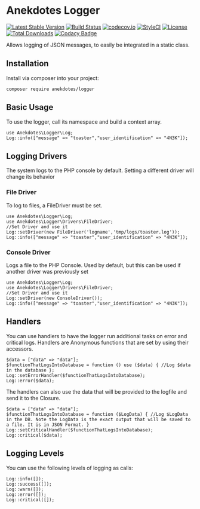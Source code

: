 # Anekdotes Logger 

[![Latest Stable Version](https://poser.pugx.org/anekdotes/logger/v/stable)](https://packagist.org/packages/anekdotes/logger)
[![Build Status](https://travis-ci.org/anekdotes/logger.svg?branch=master)](https://travis-ci.org/anekdotes/logger)
[![codecov.io](https://codecov.io/github/anekdotes/logger/coverage.svg)](https://codecov.io/github/anekdotes/logger?branch=master)
[![StyleCI](https://styleci.io/repos/57247052/shield?style=flat)](https://styleci.io/repos/57247052)
[![License](https://poser.pugx.org/anekdotes/logger/license)](https://packagist.org/packages/anekdotes/logger)
[![Total Downloads](https://poser.pugx.org/anekdotes/logger/downloads)](https://packagist.org/packages/anekdotes/logger)
[![Codacy Badge](https://api.codacy.com/project/badge/Grade/63e2ec38eec4436fa92030393ede8a6b)](https://www.codacy.com/app/steve-gagnev4si/logger?utm_source=github.com&amp;utm_medium=referral&amp;utm_content=anekdotes/logger&amp;utm_campaign=Badge_Grade)

Allows logging of JSON messages, to easily be integrated in a static class.

## Installation

Install via composer into your project:

    composer require anekdotes/logger

## Basic Usage

To use the logger, call its namespace and build a context array.

    use Anekdotes\Logger\Log;
    Log::info(["message" => "toaster","user_identification" => "4N3K"]);

## Logging Drivers

The system logs to the PHP console by default. Setting a different driver will change its behavior

### File Driver

To log to files, a FileDriver must be set. 

    use Anekdotes\Logger\Log;
    use Anekdotes\Logger\Drivers\FileDriver;
    //Set Driver and use it
    Log::setDriver(new FileDriver('logname','tmp/logs/toaster.log'));
    Log::info(["message" => "toaster","user_identification" => "4N3K"]);

### Console Driver

Logs a file to the PHP Console. Used by default, but this can be used if another driver was previously set

    use Anekdotes\Logger\Log;
    use Anekdotes\Logger\Drivers\FileDriver;
    //Set Driver and use it
    Log::setDriver(new ConsoleDriver()); 
    Log::info(["message" => "toaster","user_identification" => "4N3K"]);

## Handlers

You can use handlers to have the logger run additional tasks on error and critical logs. Handlers are Anonymous functions that are set by using their accessors. 

    $data = ["data" => "data"];
    $functionThatLogsIntoDatabase = function () use ($data) { //Log $data in the database };
    Log::setErrorHandler($functionThatLogsIntoDatabase);
    Log::error($data);

The handlers can also use the data that will be provided to the logfile and send it to the Closure.

    $data = ["data" => "data"];
    $functionThatLogsIntoDatabase = function ($LogData) { //Log $LogData in the DB. Note the LogData is the exact output that will be saved to a file. It is in JSON Format. }
    Log::setCriticalHandler($functionThatLogsIntoDatabase);
    Log::critical($data);

## Logging Levels

You can use the following levels of logging as calls:

    Log::info([]);
    Log::success([]);
    Log::warn([]);
    Log::error([]);
    Log::critical([]);

